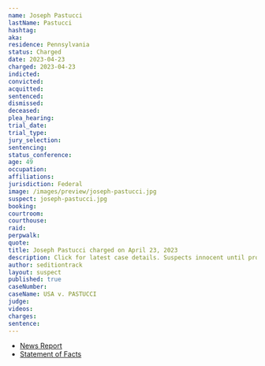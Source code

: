 ```yaml
---
name: Joseph Pastucci
lastName: Pastucci
hashtag:
aka:
residence: Pennsylvania
status: Charged
date: 2023-04-23
charged: 2023-04-23
indicted:
convicted:
acquitted:
sentenced:
dismissed:
deceased:
plea_hearing:
trial_date:
trial_type:
jury_selection:
sentencing:
status_conference:
age: 49
occupation:
affiliations:
jurisdiction: Federal
image: /images/preview/joseph-pastucci.jpg
suspect: joseph-pastucci.jpg
booking:
courtroom:
courthouse:
raid:
perpwalk:
quote:
title: Joseph Pastucci charged on April 23, 2023
description: Click for latest case details. Suspects innocent until proven guilty.
author: seditiontrack
layout: suspect
published: true
caseNumber: 
caseName: USA v. PASTUCCI
judge:
videos:
charges:
sentence:
---
```

- [News Report](https://www.pennlive.com/news/2023/04/central-pa-woman-kicked-capitol-police-officer-in-the-groin-on-jan-6-fbi.html)
- [Statement of Facts](https://s3.documentcloud.org/documents/23791216/pastucci-and-mangia.pdf)
